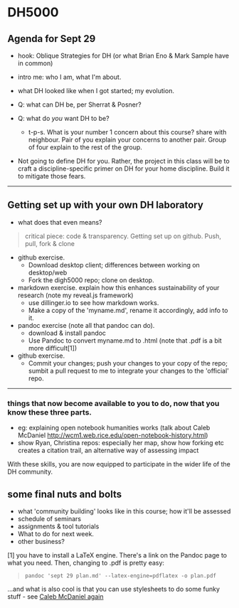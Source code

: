 # DH5000 
## Agenda for Sept 29

- hook: Oblique Strategies for DH (or what Brian Eno & Mark Sample have in common)
- intro me: who I am, what I'm about.
- what DH looked like when I got started; my evolution.
- Q: what can DH be, per Sherrat & Posner?
- Q: what do *you* want DH to be?
	- t-p-s. What is your number 1 concern about this course? share with neighbour. Pair of you explain your concerns to another pair. Group of four explain to the rest of the group.

- Not going to define DH for you. Rather, the project in this class will be to craft a discipline-specific primer on DH for your home discipline. Build it to mitigate those fears.

-----
## Getting set up with your own DH laboratory

- what does that even means?

> critical piece: code & transparency. Getting set up on github. Push, pull, fork & clone

- github exercise.
	- Download desktop client; differences between working on desktop/web 
	- Fork the digh5000 repo; clone on desktop. 
- markdown exercise. explain how this enhances sustainability of your research (note my reveal.js framework) 
	- use dillinger.io to see how markdown works.
	- Make a copy of the 'myname.md', rename it accordingly, add info to it.
- pandoc exercise (note all that pandoc can do). 
	- download & install pandoc
	- Use Pandoc to convert myname.md to .html (note that .pdf is a bit more difficult[1])
- github exercise.
	- Commit your changes; push your changes to your copy of the repo; sumbit a pull request to me to integrate your changes to the 'official' repo.

-----
### things that now become available to you to do, now that you know these three parts.

- eg: explaining open notebook humanities works (talk about Caleb McDaniel http://wcm1.web.rice.edu/open-notebook-history.html)
- show Ryan, Christina repos: especially her map, show how forking etc creates a citation trail, an alternative way of assessing impact

With these skills, you are now equipped to participate in the wider life of the DH community. 

## some final nuts and bolts
- what 'community building' looks like in this course; how it'll be assessed
- schedule of seminars
- assignments & tool tutorials
- What to do for next week.
- other business?

[1] you have to install a LaTeX engine. There's a link on the Pandoc page to what you need. Then, changing to .pdf is pretty easy:
> `pandoc 'sept 29 plan.md' --latex-engine=pdflatex -o plan.pdf`

...and what is also cool is that you can use stylesheets to do some funky stuff - see [Caleb McDaniel again](http://wcm1.web.rice.edu/pandoc-on-ios.html)
